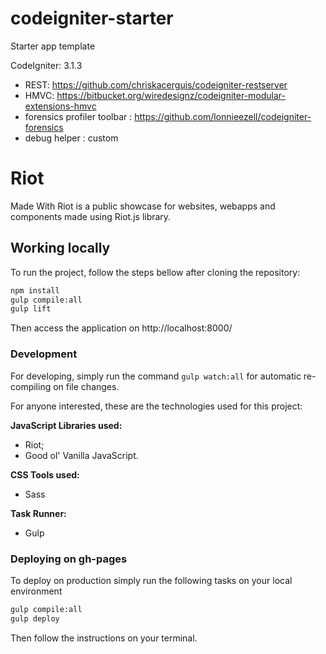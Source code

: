 # codeigniter-starter
Starter app template

CodeIgniter: 3.1.3
- REST: https://github.com/chriskacerguis/codeigniter-restserver
- HMVC: https://bitbucket.org/wiredesignz/codeigniter-modular-extensions-hmvc
- forensics profiler toolbar : https://github.com/lonnieezell/codeigniter-forensics
- debug helper : custom


# Riot

Made With Riot is a public showcase for websites, webapps and components made using Riot.js library.

## Working locally

To run the project, follow the steps bellow after cloning the repository:

```bash
npm install
gulp compile:all
gulp lift
```

Then access the application on http://localhost:8000/

### Development

For developing, simply run the command `gulp watch:all` for automatic re-compiling on file changes.

For anyone interested, these are the technologies used for this project:

**JavaScript Libraries used:**

- Riot;
- Good ol' Vanilla JavaScript.


**CSS Tools used:**

- Sass


**Task Runner:**

- Gulp



### Deploying on gh-pages

To deploy on production simply run the following tasks on your local environment

```bash
gulp compile:all
gulp deploy
```

Then follow the instructions on your terminal.
